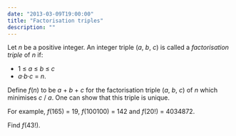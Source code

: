```yaml
---
date: "2013-03-09T19:00:00"
title: "Factorisation triples"
description: ""
---
```


<p>
Let <var>n</var> be a positive integer. An integer triple (<var>a</var>, <var>b</var>, <var>c</var>) is called a <i>factorisation triple</i> of <var>n</var> if:</p><ul><li> 1 ≤ <var>a</var> ≤ <var>b</var> ≤ <var>c</var>
</li><li> <var>a</var>·<var>b</var>·<var>c</var> = <var>n</var>.
</li></ul><p>
Define <var>f</var>(<var>n</var>) to be <var>a</var> + <var>b</var> + <var>c</var> for the factorisation triple (<var>a</var>, <var>b</var>, <var>c</var>) of <var>n</var> which minimises <var>c</var> / <var>a</var>. One can show that this triple is unique.
</p>
<p>
For example, <var>f</var>(165) = 19, <var>f</var>(100100) = 142 and <var>f</var>(20!) = 4034872.
</p>
<p>
Find <var>f</var>(43!).
</p>

